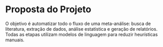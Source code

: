 # Proposta do Projeto

O objetivo é automatizar todo o fluxo de uma meta-análise: busca de literatura, extração de dados, análise estatística e geração de relatórios. Todas as etapas utilizam modelos de linguagem para reduzir heurísticas manuais.

